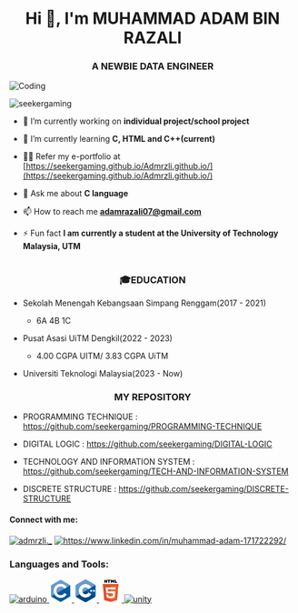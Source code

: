 <h1 align="center">Hi 👋, I'm MUHAMMAD ADAM BIN RAZALI</h1>
<h3 align="center">A NEWBIE DATA ENGINEER</h3>
<img allign="center" class="image fit" alt="Coding" width="400" src="https://i.pinimg.com/originals/2a/53/65/2a53651a35816f499270d8275fd5318f.gif">


<p align="left"> <img src="https://komarev.com/ghpvc/?username=seekergaming&label=Profile%20views&color=0e75b6&style=flat" alt="seekergaming" /> </p>

- 🔭 I’m currently working on **individual project/school project**

- 🌱 I’m currently learning **C, HTML and C++(current)**

- 👨‍💻 Refer my e-portfolio at [https://seekergaming.github.io/Admrzli.github.io/](https://seekergaming.github.io/Admrzli.github.io/)

- 💬 Ask me about **C language**

- 📫 How to reach me **adamrazali07@gmail.com**

- ⚡ Fun fact **I am currently a student at the University of Technology Malaysia, UTM**
#

<h3 align="center">🎓EDUCATION</h3>

- Sekolah Menengah Kebangsaan Simpang Renggam(2017 - 2021)
    - 6A 4B 1C
      
- Pusat Asasi UiTM Dengkil(2022 - 2023)
    - 4.00 CGPA UITM/ 3.83 CGPA UiTM
  
- Universiti Teknologi Malaysia(2023 - Now)



<h3 align="center">MY REPOSITORY</h3>

- PROGRAMMING TECHNIQUE : https://github.com/seekergaming/PROGRAMMING-TECHNIQUE

- DIGITAL LOGIC : https://github.com/seekergaming/DIGITAL-LOGIC

- TECHNOLOGY AND INFORMATION SYSTEM : https://github.com/seekergaming/TECH-AND-INFORMATION-SYSTEM 

- DISCRETE STRUCTURE : https://github.com/seekergaming/DISCRETE-STRUCTURE

<h4 align="left">Connect with me:</h4>
<p align="left">
<a href="https://instagram.com/admrzli._" target="blank"><img align="center" src="https://raw.githubusercontent.com/rahuldkjain/github-profile-readme-generator/master/src/images/icons/Social/instagram.svg" alt="admrzli._" height="30" width="40" /></a>
<a href="https://www.linkedin.com/in/muhammad-adam-171722292/" target="blank"><img align="center" src="https://raw.githubusercontent.com/rahuldkjain/github-profile-readme-generator/master/src/images/icons/Social/linked-in-alt.svg" alt="https://www.linkedin.com/in/muhammad-adam-171722292/" height="30" width="40" /></a>

</p>

<h3 align="left">Languages and Tools:</h3>
<p align="left"> <a href="https://www.arduino.cc/" target="_blank" rel="noreferrer"> <img src="https://cdn.worldvectorlogo.com/logos/arduino-1.svg" alt="arduino" width="40" height="40"/> </a> <a href="https://www.cprogramming.com/" target="_blank" rel="noreferrer"> <img src="https://raw.githubusercontent.com/devicons/devicon/master/icons/c/c-original.svg" alt="c" width="40" height="40"/> </a> <a href="https://www.w3schools.com/cpp/" target="_blank" rel="noreferrer"> <img src="https://raw.githubusercontent.com/devicons/devicon/master/icons/cplusplus/cplusplus-original.svg" alt="cplusplus" width="40" height="40"/> </a> <a href="https://www.w3.org/html/" target="_blank" rel="noreferrer"> <img src="https://raw.githubusercontent.com/devicons/devicon/master/icons/html5/html5-original-wordmark.svg" alt="html5" width="40" height="40"/> </a> <a href="https://unity.com/" target="_blank" rel="noreferrer"> <img src="https://www.vectorlogo.zone/logos/unity3d/unity3d-icon.svg" alt="unity" width="40" height="40"/> </a> </p>
